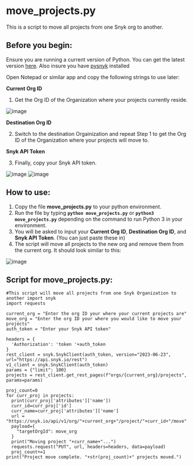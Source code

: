 # move_projects.py
This is a script to move all projects from one Snyk org to another. 

## Before you begin:
Ensure you are running a current version of Python.  You can get the latest version [here](https://www.python.org/downloads/). Also insure you have [pysnyk](https://github.com/snyk-labs/pysnyk) installed <br>


Open Notepad or similar app and copy the following strings to use later:

**Current Org ID**

1. Get the Org ID of the Organization where your projects currently reside.

![image](https://user-images.githubusercontent.com/89480245/163906048-3f016794-44ca-44e1-8d87-f16e6272fa43.png)



**Destination Org ID**

2. Switch to the destination Orgainization and repeat Step 1 to get the Org ID of the Organization where your projects will move to.


**Snyk API Token**

3. Finally, copy your Snyk API token.

![image](https://user-images.githubusercontent.com/89480245/163907259-a39994a0-8bf4-4fd1-b451-aad1a0edad22.png)
![image](https://user-images.githubusercontent.com/89480245/163908715-97ef86dc-e267-4b2b-9394-b524fa50f66f.png)


## How to use:
1. Copy the file **move_projects.py** to your python environment. 
2. Run the file by typing **`python move_projects.py`** or **`python3 move_projects.py`** depending on the command to run Python 3 in your environment.
3. You will be asked to input your **Current Org ID**, **Destination Org ID**, and **Snyk API Token**. (You can just paste these in)
4. The script will move all projects to the new org and remove them from the current org.  It should look similar to this:

![image](https://user-images.githubusercontent.com/89480245/163911529-59f55e52-21e9-4011-8628-9a31a84067eb.png)

## Script for move_projects.py:
```
#This script will move all projects from one Snyk Organization to another import snyk
import requests

current_org = "Enter the org ID your where your current projects are"
move_org = "Enter the org ID your where you would like to move your projects"
auth_token = "Enter your Snyk API token"

headers = {
  'Authorization': 'token '+auth_token
}
rest_client = snyk.SnykClient(auth_token, version="2023-06-23", url="https://api.snyk.io/rest")
v1_client = snyk.SnykClient(auth_token)
params = {"limit": 100}
projects = rest_client.get_rest_pages(f"orgs/{current_org}/projects", params=params)

proj_count=0
for curr_proj in projects:
  print(curr_proj['attributes']['name'])
  curr_id=curr_proj['id']
  curr_name=curr_proj['attributes']['name']
  url = "https://snyk.io/api/v1/org/"+current_org+"/project/"+curr_id+"/move"
  payload={
    "targetOrgId": move_org
  }
  print("Moving project "+curr_name+"...")
  requests.request("PUT", url, headers=headers, data=payload)
  proj_count+=1
print("Project move complete. "+str(proj_count)+" projects moved.")

```
